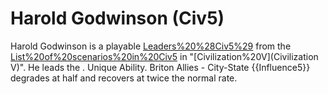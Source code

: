 # Harold Godwinson (Civ5)

Harold Godwinson is a playable [Leaders%20%28Civ5%29](leader) from the [List%20of%20scenarios%20in%20Civ5](scenario) in "[Civilization%20V](Civilization V)". He leads the .
Unique Ability.
Briton Allies - City-State {{Influence5}} degrades at half and recovers at twice the normal rate.